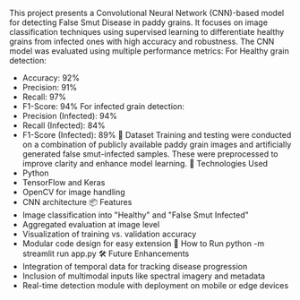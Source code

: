 This project presents a Convolutional Neural Network (CNN)-based model for detecting False Smut Disease in paddy grains.
It focuses on image classification techniques using supervised learning to differentiate healthy grains from infected ones with high accuracy and robustness.
The CNN model was evaluated using multiple performance metrics:
For Healthy grain detection:
- Accuracy: 92%
- Precision: 91%
- Recall: 97%
- F1-Score: 94%
For infected grain detection:
- Precision (Infected): 94%
- Recall (Infected): 84%
- F1-Score (Infected): 89%
🧪 Dataset
Training and testing were conducted on a combination of publicly available paddy grain images and artificially generated false smut-infected samples. These were preprocessed to improve clarity and enhance model learning.
🧰 Technologies Used
- Python
- TensorFlow and Keras 
- OpenCV for image handling
- CNN architecture 
📦 Features
- Image classification into "Healthy" and "False Smut Infected"
- Aggregated evaluation at image level
- Visualization of training vs. validation accuracy
- Modular code design for easy extension
📌 How to Run
python -m streamlit run app.py
🛠️ Future Enhancements
- Integration of temporal data for tracking disease progression
- Inclusion of multimodal inputs like spectral imagery and metadata
- Real-time detection module with deployment on mobile or edge devices
